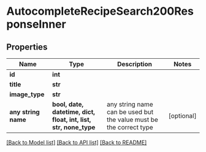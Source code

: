# AutocompleteRecipeSearch200ResponseInner


## Properties
Name | Type | Description | Notes
------------ | ------------- | ------------- | -------------
**id** | **int** |  | 
**title** | **str** |  | 
**image_type** | **str** |  | 
**any string name** | **bool, date, datetime, dict, float, int, list, str, none_type** | any string name can be used but the value must be the correct type | [optional]

[[Back to Model list]](../README.md#documentation-for-models) [[Back to API list]](../README.md#documentation-for-api-endpoints) [[Back to README]](../README.md)



